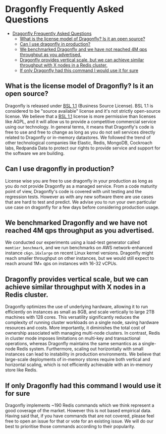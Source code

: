 # Dragonfly Frequently Asked Questions

- [Dragonfly Frequently Asked Questions](#dragonfly-frequently-asked-questions)
  - [What is the license model of Dragonfly? Is it an open source?](#what-is-the-license-model-of-dragonfly-is-it-an-open-source)
  - [Can I use dragonfly in production?](#can-i-use-dragonfly-in-production)
  - [We benchmarked Dragonfly and we have not reached 4M qps throughput as you advertised.](#we-benchmarked-dragonfly-and-we-have-not-reached-4m-qps-throughput-as-you-advertised)
  - [Dragonfly provides vertical scale, but we can achieve similar throughput with X nodes in a Redis cluster.](#dragonfly-provides-vertical-scale-but-we-can-achieve-similar-throughput-with-x-nodes-in-a-redis-cluster)
  - [If only Dragonfly had this command I would use it for sure](#if-only-dragonfly-had-this-command-i-would-use-it-for-sure)


## What is the license model of Dragonfly? Is it an open source?
Dragonfly is released under [BSL 1.1](../LICENSE.md) (Business Source License).
BSL 1.1 is considered to be "source available" license and it's not strictly open-source license.
We believe that a [BSL 1.1](https://spdx.org/licenses/BUSL-1.1.html) license is more permissive
than licenses like AGPL, and it will allow us to
provide a competitive commercial service using our technology. In general terms,
it means that Dragonfly's code is free to use and free to change as long as you do not sell services directly related to
Dragonfly or in-memory datastores.
We followed the trend of other technological companies like Elastic, Redis, MongoDB, Cockroach labs,
Redpanda Data to protect our rights to provide service and support for the software we are building.

## Can I use dragonfly in production?
License wise you are free to use dragonfly in your production as long as you do not provide Dragonfly as a managed service.
From a code maturity point of view, Dragonfly's code is covered with unit testing and the regression tests.
However as with any new software there are use cases that are hard to test and predict.
We advise you to run your own particular use case on dragonfly for a few days before considering production usage.

## We benchmarked Dragonfly and we have not reached 4M qps throughput as you advertised.
We conducted our experiments using a load-test generator called `memtier_benchmark`,
and we run benchmarks on AWS network-enhanced instance `c6gn.16xlarge` on recent Linux kernel versions.
Dragonfly might reach smaller throughput on other instances, but we would
still expect to reach around 1M+ qps on instances with 16-32 vCPUs.

## Dragonfly provides vertical scale, but we can achieve similar throughput with X nodes in a Redis cluster.
Dragonfly optimizes the use of underlying hardware, allowing it to run efficiently on instances as small as 8GB,
 and scale vertically to large 2TB machines with 128 cores. This versatility significantly
 reduces the complexity of running cluster workloads on a single node, saving hardware resources and costs.
 More importantly, it diminishes the total cost
 of ownership associated with managing multi-node clusters. In contrast, Redis in cluster
 mode imposes limitations on multi-key and transactional operations, whereas Dragonfly maintains
 the same semantics as a single-node Redis system.
 Furthermore, scaling out horizontally with small instances can lead to instability
 in production environments.
 We believe that large-scale deployments of in-memory stores require both vertical and horizontal scaling,
 which is not efficiently achievable with an in-memory store like Redis.

## If only Dragonfly had this command I would use it for sure
Dragonfly implements ~190 Redis commands which we think represent a good coverage of the market.
However this is not based empirical data. Having said that, if you have commands that are not covered,
please feel free to open an issue for that or vote for an existing issue.
We will do our best to prioritise those commands according to their popularity.
